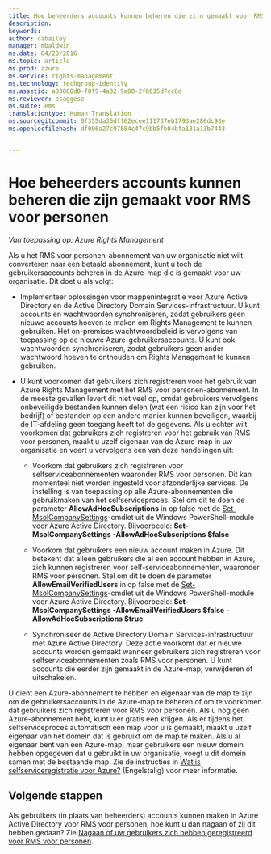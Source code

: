 ```yaml
---
title: Hoe beheerders accounts kunnen beheren die zijn gemaakt voor RMS voor personen | Azure RMS
description: 
keywords: 
author: cabailey
manager: mbaldwin
ms.date: 04/28/2016
ms.topic: article
ms.prod: azure
ms.service: rights-management
ms.technology: techgroup-identity
ms.assetid: a83880d0-f0f9-4a32-9e00-2f6635d7cc8d
ms.reviewer: esaggese
ms.suite: ems
translationtype: Human Translation
ms.sourcegitcommit: 0f355da35dff62ecee111737eb1793ae286dc93e
ms.openlocfilehash: df006a27c97884c47c9bb5fb04bfa181a13b7443


---
```




# Hoe beheerders accounts kunnen beheren die zijn gemaakt voor RMS voor personen

*Van toepassing op: Azure Rights Management*


Als u het RMS voor personen-abonnement van uw organisatie niet wilt converteren naar een betaald abonnement, kunt u toch de gebruikersaccounts beheren in de Azure-map die is gemaakt voor uw organisatie. Dit doet u als volgt:

-   Implementeer oplossingen voor mappenintegratie voor Azure Active Directory en de Active Directory Domain Services-infrastructuur. U kunt accounts en wachtwoorden synchroniseren, zodat gebruikers geen nieuwe accounts hoeven te maken om Rights Management te kunnen gebruiken. Het on-premises wachtwoordbeleid is vervolgens van toepassing op de nieuwe Azure-gebruikersaccounts. U kunt ook wachtwoorden synchroniseren, zodat gebruikers geen ander wachtwoord hoeven te onthouden om Rights Management te kunnen gebruiken.

-   U kunt voorkomen dat gebruikers zich registreren voor het gebruik van Azure Rights Management met het RMS voor personen-abonnement. In de meeste gevallen levert dit niet veel op, omdat gebruikers vervolgens onbeveiligde bestanden kunnen delen (wat een risico kan zijn voor het bedrijf) of bestanden op een andere manier kunnen beveiligen, waarbij de IT-afdeling geen toegang heeft tot de gegevens. Als u echter wilt voorkomen dat gebruikers zich registreren voor het gebruik van RMS voor personen, maakt u uzelf eigenaar van de Azure-map in uw organisatie en voert u vervolgens een van deze handelingen uit:

    -   Voorkom dat gebruikers zich registreren voor selfserviceabonnementen waaronder RMS voor personen.  Dit kan momenteel niet worden ingesteld voor afzonderlijke services. De instelling is van toepassing op alle Azure-abonnementen die gebruikmaken van het selfserviceproces. Stel om dit te doen de parameter **AllowAdHocSubscriptions** in op false met de [Set-MsolCompanySettings](http://technet.microsoft.com/library/dn194127.aspx)-cmdlet uit de Windows PowerShell-module voor Azure Active Directory. Bijvoorbeeld: **Set-MsolCompanySettings -AllowAdHocSubscriptions $false**

    -   Voorkom dat gebruikers een nieuw account maken in Azure. Dit betekent dat alleen gebruikers die al een account hebben in Azure, zich kunnen registreren voor self-serviceabonnementen, waaronder RMS voor personen.  Stel om dit te doen de parameter **AllowEmailVerifiedUsers** in op false met de [Set-MsolCompanySettings](http://technet.microsoft.com/library/dn194127.aspx)-cmdlet uit de Windows PowerShell-module voor Azure Active Directory. Bijvoorbeeld: **Set-MsolCompanySettings -AllowEmailVerifiedUsers $false -AllowAdHocSubscriptions $true**

    -   Synchroniseer de Active Directory Domain Services-infrastructuur met Azure Active Directory. Deze actie voorkomt dat er nieuwe accounts worden gemaakt wanneer gebruikers zich registreren voor selfserviceabonnementen zoals RMS voor personen. U kunt accounts die eerder zijn gemaakt in de Azure-map, verwijderen of uitschakelen.

U dient een Azure-abonnement te hebben en eigenaar van de map te zijn om de gebruikersaccounts in de Azure-map te beheren of om te voorkomen dat gebruikers zich registreren voor RMS voor personen. Als u nog geen Azure-abonnement hebt, kunt u er gratis een krijgen. Als er tijdens het selfserviceproces automatisch een map voor u is gemaakt, maakt u uzelf eigenaar van het domein dat is gebruikt om de map te maken. Als u al eigenaar bent van een Azure-map, maar gebruikers een nieuw domein hebben opgegeven dat u gebruikt in uw organisatie, voegt u dit domein samen met de bestaande map. Zie de instructies in [Wat is selfserviceregistratie voor Azure?](https://azure.microsoft.com/documentation/articles/active-directory-self-service-signup/) (Engelstalig) voor meer informatie.


## Volgende stappen

Als gebruikers (in plaats van beheerders) accounts kunnen maken in Azure Active Directory voor RMS voor personen, hoe kunt u dan nagaan of zij dit hebben gedaan?  Zie [Nagaan of uw gebruikers zich hebben geregistreerd voor RMS voor personen](rms-for-individuals-identify-sign-up.md).



<!--HONumber=Jun16_HO4-->



